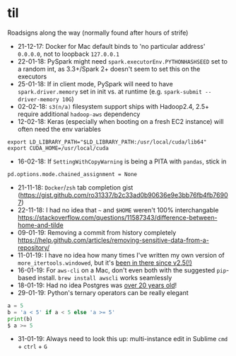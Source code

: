 # til

Roadsigns along the way (normally found after hours of strife)

* 21-12-17: Docker for Mac default binds to 'no particular address' `0.0.0.0`, not to loopback `127.0.0.1`
* 22-01-18: PySpark might need `spark.executorEnv.PYTHONHASHSEED` set to a random int, as 3.3+/Spark 2+ doesn't seem to set this on the executors
* 25-01-18: If in client mode, PySpark will need to have `spark.driver.memory` set in init vs. at runtime (e.g. `spark-submit --driver-memory 10G`)
* 02-02-18: `s3(n/a)` filesystem support ships with Hadoop2.4, 2.5+ require additional `hadoop-aws` dependency
* 12-02-18: Keras (especially when booting on a fresh EC2 instance) will often need the env variables 
```
export LD_LIBRARY_PATH="$LD_LIBRARY_PATH:/usr/local/cuda/lib64"
export CUDA_HOME=/usr/local/cuda
```
* 16-02-18: If `SettingWithCopyWarning` is being a PITA with `pandas`, stick in 
```
pd.options.mode.chained_assignment = None
```
* 21-11-18: `Docker`/`zsh` tab completion gist (https://gist.github.com/ro31337/b2c33ad0b90636e9e3bb76fb4fb76907)
* 22-11-18: I had no idea that `~` and `$HOME` weren't 100% interchangable https://stackoverflow.com/questions/11587343/difference-between-home-and-tilde
* 09-01-19: Removing a commit from history completely https://help.github.com/articles/removing-sensitive-data-from-a-repository/
* 11-01-19: I have no idea how many times I've written my own version of `more_itertools.windowed`, but it's [been in there since v2.5(!)](https://more-itertools.readthedocs.io/en/latest/api.html#windowing)
* 16-01-19: For `aws-cli` on a Mac, don't even both with the suggested `pip`-based install. `brew install awscli` works seamlessly
* 18-01-19: Had no idea Postgres was [over 20 years old](https://www.postgresql.org/docs/current/history.html)! 
* 29-01-19: Python's ternary operators can be really elegant
```python
a = 5
b = 'a < 5' if a < 5 else 'a >= 5'
print(b)
$ a >= 5
```
* 31-01-19: Always need to look this up: multi-instance edit in Sublime `cmd` + `ctrl` + `G`